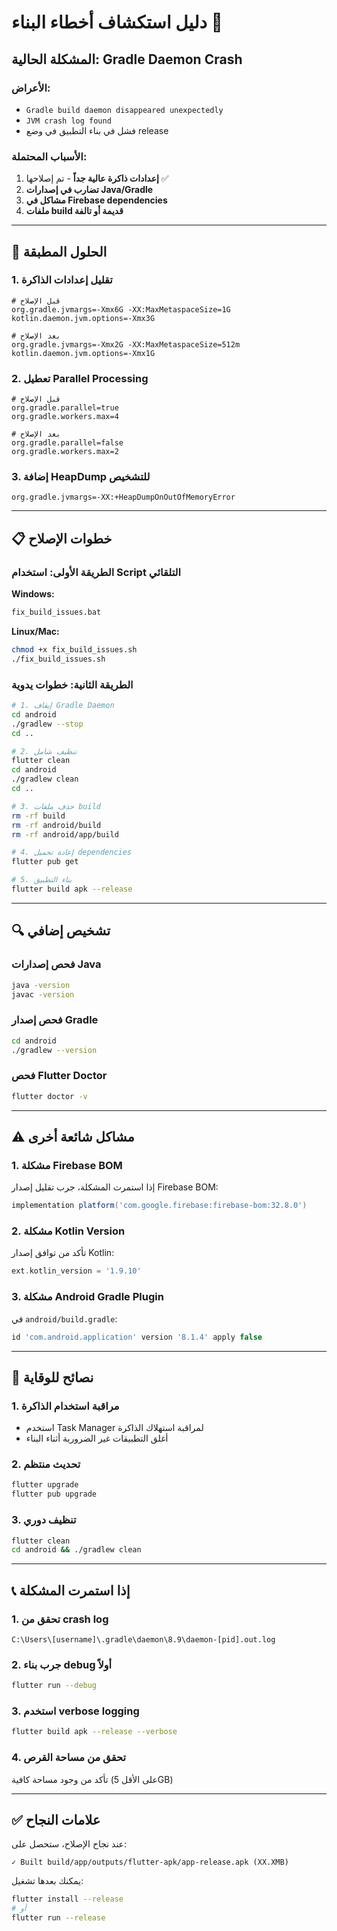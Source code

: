 # دليل استكشاف أخطاء البناء 🔧

## المشكلة الحالية: Gradle Daemon Crash

### الأعراض:
- `Gradle build daemon disappeared unexpectedly`
- `JVM crash log found`
- فشل في بناء التطبيق في وضع release

### الأسباب المحتملة:
1. **إعدادات ذاكرة عالية جداً** - تم إصلاحها ✅
2. **تضارب في إصدارات Java/Gradle**
3. **مشاكل في Firebase dependencies**
4. **ملفات build قديمة أو تالفة**

---

## 🚀 الحلول المطبقة

### 1. تقليل إعدادات الذاكرة
```properties
# قبل الإصلاح
org.gradle.jvmargs=-Xmx6G -XX:MaxMetaspaceSize=1G
kotlin.daemon.jvm.options=-Xmx3G

# بعد الإصلاح
org.gradle.jvmargs=-Xmx2G -XX:MaxMetaspaceSize=512m
kotlin.daemon.jvm.options=-Xmx1G
```

### 2. تعطيل Parallel Processing
```properties
# قبل الإصلاح
org.gradle.parallel=true
org.gradle.workers.max=4

# بعد الإصلاح
org.gradle.parallel=false
org.gradle.workers.max=2
```

### 3. إضافة HeapDump للتشخيص
```properties
org.gradle.jvmargs=-XX:+HeapDumpOnOutOfMemoryError
```

---

## 📋 خطوات الإصلاح

### الطريقة الأولى: استخدام Script التلقائي

**Windows:**
```bash
fix_build_issues.bat
```

**Linux/Mac:**
```bash
chmod +x fix_build_issues.sh
./fix_build_issues.sh
```

### الطريقة الثانية: خطوات يدوية

```bash
# 1. إيقاف Gradle Daemon
cd android
./gradlew --stop
cd ..

# 2. تنظيف شامل
flutter clean
cd android
./gradlew clean
cd ..

# 3. حذف ملفات build
rm -rf build
rm -rf android/build
rm -rf android/app/build

# 4. إعادة تحميل dependencies
flutter pub get

# 5. بناء التطبيق
flutter build apk --release
```

---

## 🔍 تشخيص إضافي

### فحص إصدارات Java
```bash
java -version
javac -version
```

### فحص إصدار Gradle
```bash
cd android
./gradlew --version
```

### فحص Flutter Doctor
```bash
flutter doctor -v
```

---

## ⚠️ مشاكل شائعة أخرى

### 1. مشكلة Firebase BOM
إذا استمرت المشكلة، جرب تقليل إصدار Firebase BOM:
```gradle
implementation platform('com.google.firebase:firebase-bom:32.8.0')
```

### 2. مشكلة Kotlin Version
تأكد من توافق إصدار Kotlin:
```gradle
ext.kotlin_version = '1.9.10'
```

### 3. مشكلة Android Gradle Plugin
في `android/build.gradle`:
```gradle
id 'com.android.application' version '8.1.4' apply false
```

---

## 🎯 نصائح للوقاية

### 1. مراقبة استخدام الذاكرة
- استخدم Task Manager لمراقبة استهلاك الذاكرة
- أغلق التطبيقات غير الضرورية أثناء البناء

### 2. تحديث منتظم
```bash
flutter upgrade
flutter pub upgrade
```

### 3. تنظيف دوري
```bash
flutter clean
cd android && ./gradlew clean
```

---

## 📞 إذا استمرت المشكلة

### 1. تحقق من crash log
```
C:\Users\[username]\.gradle\daemon\8.9\daemon-[pid].out.log
```

### 2. جرب بناء debug أولاً
```bash
flutter run --debug
```

### 3. استخدم verbose logging
```bash
flutter build apk --release --verbose
```

### 4. تحقق من مساحة القرص
تأكد من وجود مساحة كافية (على الأقل 5GB)

---

## ✅ علامات النجاح

عند نجاح الإصلاح، ستحصل على:
```
✓ Built build/app/outputs/flutter-apk/app-release.apk (XX.XMB)
```

يمكنك بعدها تشغيل:
```bash
flutter install --release
# أو
flutter run --release
```
